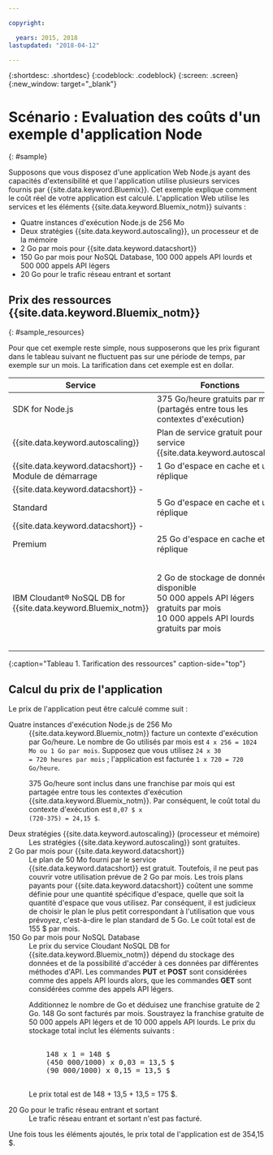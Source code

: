 ```yaml
---

copyright:

  years: 2015, 2018
lastupdated: "2018-04-12"

---
```


{:shortdesc: .shortdesc}
{:codeblock: .codeblock}
{:screen: .screen}
{:new_window: target="_blank"}

# Scénario : Evaluation des coûts d'un exemple d'application Node
{: #sample}

Supposons que vous disposez d'une application Web Node.js ayant des capacités d'extensibilité et que l'application utilise plusieurs services fournis par {{site.data.keyword.Bluemix}}. Cet exemple explique comment le coût réel de votre application est calculé. L'application Web utilise les services et les éléments {{site.data.keyword.Bluemix_notm}} suivants :

* Quatre instances d'exécution Node.js de 256 Mo
* Deux stratégies {{site.data.keyword.autoscaling}}, un processeur et de la mémoire
* 2 Go par mois pour {{site.data.keyword.datacshort}}
* 150 Go par mois pour NoSQL Database, 100 000 appels API lourds et 500 000 appels API légers
* 20 Go pour le trafic réseau entrant et sortant

## Prix des ressources {{site.data.keyword.Bluemix_notm}}
{: #sample_resources}

Pour que cet exemple reste simple, nous supposerons que les prix figurant dans le tableau suivant ne fluctuent pas sur une période de
temps, par exemple sur un mois. La tarification dans cet exemple est en dollar.

|Service |	Fonctions |	Prix |
|--------|-----------|--------|
|SDK for Node.js |	375 Go/heure gratuits par mois (partagés entre tous les contextes d'exécution) |	0,07 $/Go/heure|
|{{site.data.keyword.autoscaling}} |	Plan de service gratuit pour le service {{site.data.keyword.autoscaling}} |	Gratuit|
|{{site.data.keyword.datacshort}} - Module de démarrage |	1 Go d'espace en cache et une réplique |	55,00 $/instance |
|{{site.data.keyword.datacshort}} -
Standard |	5 Go d'espace en cache et une réplique |	155,00 $/instance |
|{{site.data.keyword.datacshort}} -
Premium |	25 Go d'espace en cache et une réplique |	505,00 $/instance|
|IBM Cloudant® NoSQL DB for {{site.data.keyword.Bluemix_notm}} |	2 Go de stockage de données disponible<br/>50 000 appels API légers gratuits par mois<br/>10 000 appels API lourds gratuits par mois | $1.00 USD/GB<br/>$0.03 USD pour 1000 appels API légers<br/>$0.15 USD pour 1000 appels API lourds |
{:caption="Tableau 1. Tarification des ressources" caption-side="top"}

## Calcul du prix de l'application

Le prix de l'application peut être calculé comme suit :

<dl>
<dt>Quatre instances d'exécution Node.js de 256 Mo</dt>
<dd>{{site.data.keyword.Bluemix_notm}} facture un contexte d'exécution par Go/heure. Le nombre de Go utilisés par mois est <code>4 x 256 = 1024 Mo ou 1 Go par mois</code>. Supposez que vous utilisez <code>24 x 30
= 720 heures par mois</code> ; l'application est facturée <code>1 x 720 = 720 Go/heure</code>.
<p>
375 Go/heure sont inclus dans une franchise par mois qui est partagée entre tous les contextes d'exécution
{{site.data.keyword.Bluemix_notm}}. Par conséquent, le coût total du contexte d'exécution est <code>0,07 $ x
(720-375) = 24,15 $</code>.</p></dd>

<dt>Deux stratégies {{site.data.keyword.autoscaling}} (processeur et mémoire)</dt>
<dd>Les stratégies {{site.data.keyword.autoscaling}} sont gratuites.</dd>

<dt>2 Go par mois pour {{site.data.keyword.datacshort}}</dt>
<dd>Le plan de 50 Mo fourni par le service
{{site.data.keyword.datacshort}} est gratuit. Toutefois, il ne peut pas couvrir votre
utilisation
prévue de 2 Go par mois. Les trois plans payants pour {{site.data.keyword.datacshort}} coûtent une somme définie pour une quantité spécifique d'espace, quelle que soit la quantité d'espace que vous utilisez. Par conséquent, il est judicieux de
choisir le plan le plus petit correspondant à l'utilisation que vous prévoyez, c'est-à-dire le plan standard de 5 Go. Le coût total est de 155 $ par mois.</dd>

<dt>150 Go par mois pour NoSQL Database</dt>
<dd>Le prix du service Cloudant NoSQL DB for {{site.data.keyword.Bluemix_notm}} dépend du stockage des données et de la possibilité d'accéder à ces données par différentes méthodes d'API. Les commandes <strong>PUT</strong> et
<strong>POST</strong> sont considérées comme des appels API lourds alors, que les commandes <strong>GET</strong> sont considérées comme des appels API
légers.
<p>
Additionnez le nombre de Go et déduisez une franchise gratuite de 2 Go. 148 Go sont facturés par
mois. Soustrayez la franchise gratuite de 50 000 appels API légers et de 10 000 appels API lourds. Le prix du stockage total inclut les éléments suivants :</p>
<pre class="codeblock">
<codeblock>
    148 x 1 = 148 $
    (450 000/1000) x 0,03 = 13,5 $
    (90 000/1000) x 0,15 = 13,5 $
</codeblock>
</pre>
<p>
Le prix total est de 148 + 13,5 + 13,5 = 175 $.</p></dd>

<dt>20 Go pour le trafic réseau entrant et sortant</dt>
<dd>Le trafic réseau entrant et sortant n'est pas facturé.</dd>

</dl>

Une fois tous les éléments ajoutés, le prix total de l'application est de 354,15 $.
